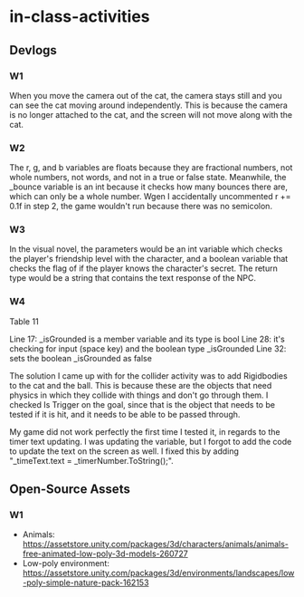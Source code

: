 # in-class-activities
## Devlogs
### W1
When you move the camera out of the cat, the camera stays still and you can see the cat moving around independently.
This is because the camera is no longer attached to the cat, and the screen will not move along with the cat.

### W2
The r, g, and b variables are floats because they are fractional numbers, not whole numbers, not words, and not in a true or false state. Meanwhile,
the _bounce variable is an int because it checks how many bounces there are, which can only be a whole number. Wgen I accidentally uncommented r += 0.1f
in step 2, the game wouldn't run because there was no semicolon.

### W3
In the visual novel, the parameters would be an int variable which checks the player's friendship level with the character, and a boolean variable that checks the flag of if the player knows the character's secret. The return type would be a string that contains the text response of the NPC.

### W4
Table 11

Line 17: _isGrounded is a member variable and its type is bool
Line 28: it's checking for input (space key) and the boolean type _isGrounded
Line 32: sets the boolean _isGrounded as false

The solution I came up with for the collider activity was to add Rigidbodies to the cat and the ball. This is because these are the objects that need physics in which they collide with things and don't go through them. I checked Is Trigger on the goal, since that is the object that needs to be tested if it is hit, and it needs to be able to be passed through.

My game did not work perfectly the first time I tested it, in regards to the timer text updating. I was updating the variable, but I forgot to add the code to update the text on the screen as well. I fixed this by adding "_timeText.text = _timerNumber.ToString();".


## Open-Source Assets
### W1
- Animals: https://assetstore.unity.com/packages/3d/characters/animals/animals-free-animated-low-poly-3d-models-260727 
- Low-poly environment: https://assetstore.unity.com/packages/3d/environments/landscapes/low-poly-simple-nature-pack-162153 
